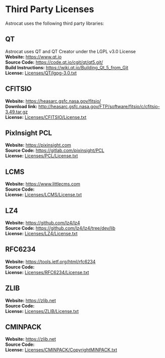 # Third Party Licenses  
Astrocat uses the following third party libraries:  

## QT
Astrocat uses QT and QT Creator under the LGPL v3.0 License  
**Website:** https://www.qt.io  
**Source Code:** https://code.qt.io/cgit/qt/qt5.git/  
**Build Instructions:** https://wiki.qt.io/Building_Qt_5_from_Git  
**License:** [Licenses/QT/lgpg-3.0.txt](/AstrocatApp/external/Licenses/QT/lgpg-3.0.txt)

## CFITSIO  
**Website:** https://heasarc.gsfc.nasa.gov/fitsio/  
**Download link:** http://heasarc.gsfc.nasa.gov/FTP/software/fitsio/c/cfitsio-3.49.tar.gz  
**License:** [Licenses/CFITSIO/License.txt](/AstrocatApp/external/Licenses/CFITSIO/License.txt)  

## PixInsight PCL  
**Website:** https://pixinsight.com  
**Source Code:** https://gitlab.com/pixinsight/PCL  
**License:** [Licenses/PCL/License.txt](/AstrocatApp/external/Licenses/PCL/License.txt)  

## LCMS  
**Website:** https://www.littlecms.com  
**Source Code:**   
**License:** [Licenses/LCMS/License.txt](/AstrocatApp/external/Licenses/LCMS/COPYING)    

## LZ4  
**Website:** https://github.com/lz4/lz4  
**Source Code:** https://github.com/lz4/lz4/tree/dev/lib  
**License:** [Licenses/LZ4/License.txt](Licenses/LZ4/LICENSE)  

## RFC6234  
**Website:** https://tools.ietf.org/html/rfc6234  
**Source Code:**   
**License:** [Licenses/RFC6234/License.txt](Licenses/RFC6234/LICENSE.txt)  

## ZLIB  
**Website:** https://zlib.net  
**Source Code:**   
**License:** [Licenses/ZLIB/License.txt](Licenses/ZLIB/License.txt)  

## CMINPACK  
**Website:** https://zlib.net  
**Source Code:**   
**License:** [Licenses/CMINPACK/CopyrightMINPACK.txt](Licenses/CMINPACKCopyrightMINPACK.txt)  
